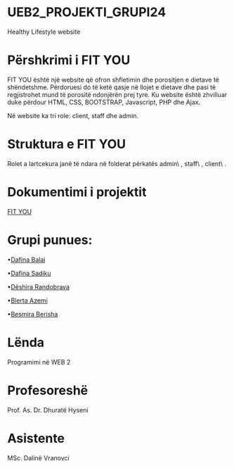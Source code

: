 # UEB2_PROJEKTI_GRUPI24
Healthy Lifestyle website

# Përshkrimi i FIT YOU

FIT YOU është një website që ofron shfletimin dhe porositjen e dietave të shëndetshme. Përdoruesi do të ketë
qasje në llojet e dietave dhe pasi të regjistrohet mund të porositë ndonjërën prej tyre. Ku website është zhvilluar duke përdour
HTML, CSS, BOOTSTRAP, Javascript, PHP dhe Ajax.

Në website ka tri role: client, staff dhe admin.

# Struktura e FIT YOU 
Rolet a lartcekura janë të ndara në folderat përkatës admin\ , staff\ , client\ .

# Dokumentimi i projektit 
[FIT YOU](https://docs.google.com/document/d/1jMyWCZ1olQhMWhCz-SMrm8aZCBEyo4mqKt212MbTJpA/edit?usp=sharing)

# Grupi punues:
•[Dafina Balaj](https://github.com/dafinabalaj) 


•[Dafina Sadiku](https://github.com/dafiinaa) 


•[Dëshira Randobrava](https://github.com/d3shira) 


•[Blerta Azemi](https://github.com/bl3rt4)


•[Besmira Berisha](https://github.com/Besmira75)


# Lënda 
Programimi në WEB 2
# Profesoreshë
Prof. As. Dr. Dhuratë Hyseni 
# Asistente
MSc. Dalinë Vranovci




